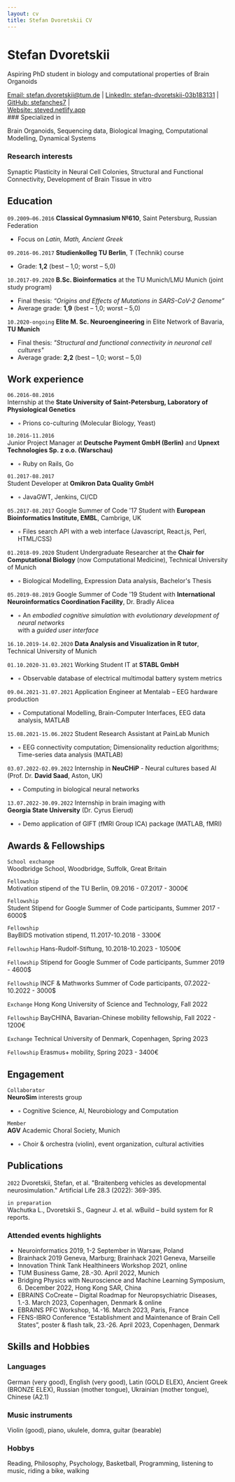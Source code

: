 ```yaml
---
layout: cv
title: Stefan Dvoretskii CV
---
```

# Stefan Dvoretskii
Aspiring PhD student in biology and computational properties of Brain Organoids

<div id="webaddress">
<a href="stefan.dvoretskii@tum.de">Email: stefan.dvoretskii@tum.de</a>
| <a href="http://linkedin.com/stefan-dvoretskii-03b183131">LinkedIn: stefan-dvoretskii-03b183131</a>
  | <a href="https://github.com/stefanches7">GitHub: stefanches7</a>
  | <br> <a href="https://steved.netlify.app">Website: steved.netlify.app</a>
 </div>
### Specialized in

Brain Organoids, Sequencing data, Biological Imaging, Computational Modelling, Dynamical Systems


### Research interests

Synaptic Plasticity in Neural Cell Colonies, Structural and Functional Connectivity, Development of Brain Tissue in vitro


## Education

`09.2009–06.2016`
__Classical Gymnasium №610__, Saint Petersburg, Russian Federation
- Focus on _Latin, Math, Ancient Greek_

`09.2016-06.2017`
__Studienkolleg TU Berlin__, T (Technik) course
- Grade: __1,2__ (best – 1,0; worst – 5,0)

`10.2017-09.2020`
__B.Sc. Bioinformatics__ at the TU Munich/LMU Munich (joint study program)
- Final thesis: _“Origins and Effects of Mutations in SARS-CoV-2 Genome”_
- Average grade: __1,9__ (best – 1,0; worst – 5,0)

`10.2020-ongoing`
__Elite M. Sc. Neuroengineering__ in Elite Network of Bavaria, __TU Munich__
- Final thesis: _"Structural and functional connectivity in neuronal cell cultures"_
- Average grade: __2,2__ (best – 1,0; worst – 5,0)

## Work experience

`06.2016-08.2016`	
Internship at the __State University of Saint-Petersburg, Laboratory of Physiological Genetics__
- ◦ Prions co-culturing (Molecular Biology, Yeast)

`10.2016-11.2016`	
Junior Project Manager at __Deutsche Payment GmbH (Berlin)__ and __Upnext Technologies Sp. z o.o. (Warschau)__ 
- ◦ Ruby on Rails, Go

`01.2017-08.2017`	 
Student Developer at __Omikron Data Quality GmbH__ 
- ◦ JavaGWT, Jenkins, CI/CD

`05.2017-08.2017`
Google Summer of Code '17 Student with __European Bioinformatics Institute, EMBL__, Cambrige, UK
- ◦	Files search API with a web interface (Javascript, React.js, Perl, HTML/CSS)

`01.2018-09.2020`
Student Undergraduate Researcher at the __Chair for Computational Biology__ (now Computational Medicine), Technical University of Munich
- ◦	Biological Modelling, Expression Data analysis, Bachelor's Thesis

`05.2019-08.2019`
Google Summer of Code '19 Student with __International Neuroinformatics Coordination Facility__, Dr. Bradly Alicea
- ◦	An _embodied cognitive simulation_ with _evolutionary development of neural networks_ <br> with a _guided user interface_

`16.10.2019-14.02.2020`
__Data Analysis and Visualization in R tutor__, Technical University of Munich

`01.10.2020-31.03.2021`
Working Student IT at __STABL GmbH__
- ◦	Observable database of electrical multimodal battery system metrics	

`09.04.2021-31.07.2021`
Application Engineer at Mentalab – EEG hardware production 
- ◦ Computational Modelling, Brain-Computer Interfaces, EEG data analysis, MATLAB

`15.08.2021-15.06.2022`
Student Research Assistant at PainLab Munich
- ◦	EEG connectivity computation; Dimensionality reduction algorithms; Time-series data analysis (MATLAB)

`03.07.2022-02.09.2022`
Internship in __NeuCHiP__ - Neural cultures based AI <br> (Prof. Dr. __David Saad__, Aston, UK)
- ◦	Computing in biological neural networks

`13.07.2022-30.09.2022`	
Internship in brain imaging with <br> __Georgia State University__ (Dr. Cyrus Eierud)
- ◦	Demo application of GIFT (fMRI Group ICA) package (MATLAB, fMRI)


## Awards & Fellowships

`School exchange`	 
Woodbridge School, Woodbridge, Suffolk, Great Britain

`Fellowship`	
Motivation stipend of the TU Berlin, 09.2016 - 07.2017 - 3000€

`Fellowship`	
Student Stipend for Google Summer of Code participants, Summer 2017 - 6000$
 
`Fellowship`	
BayBIDS motivation stipend, 11.2017-10.2018 - 3300€

`Fellowship`
Hans-Rudolf-Stiftung, 10.2018-10.2023 - 10500€

`Fellowship`
Stipend for Google Summer of Code participants, Summer 2019 - 4600$

`Fellowship`
INCF & Mathworks Summer of Code participants, 07.2022-10.2022 - 3000$

`Exchange`
Hong Kong University of Science and Technology, Fall 2022

`Fellowship`
BayCHINA, Bavarian-Chinese mobility fellowship, Fall 2022 - 1200€

`Exchange`
Technical University of Denmark, Copenhagen, Spring 2023

`Fellowship`
Erasmus+ mobility, Spring 2023 - 3400€

## Engagement
`Collaborator`	
__NeuroSim__ interests group
- ◦	Cognitive Science, AI, Neurobiology and Computation

`Member`	
__AGV__ Academic Choral Society, Munich
- ◦	Choir & orchestra (violin), event organization, cultural activities

## Publications

`2022`
Dvoretskii, Stefan, et al. "Braitenberg vehicles as developmental neurosimulation." Artificial Life 28.3 (2022): 369-395.

`in preparation`  
Wachutka L., Dvoretskii S., Gagneur J. et al. wBuild – build system for R reports.

### Attended events highlights
- Neuroinformatics 2019, 1-2 September in Warsaw, Poland 
- Brainhack 2019 Geneva, Marburg; Brainhack 2021 Geneva, Marseille
- Innovation Think Tank Healthineers Workshop 2021, online
- TUM Business Game, 28.-30. April 2022, Munich
- Bridging Physics with Neuroscience and Machine Learning Symposium, 6. December 2022, Hong Kong SAR, China
- EBRAINS CoCreate – Digital Roadmap for Neuropsychiatric Diseases, 1.-3. March 2023, Copenhagen, Denmark & online
- EBRAINS PFC Workshop, 14.-16. March 2023, Paris, France
- FENS-IBRO Conference “Establishment and Maintenance of Brain Cell States”, poster & flash talk, 23.-26. April 2023, Copenhagen, Denmark 


## Skills and Hobbies 

### Languages 

German (very good), English (very good), Latin (GOLD ELEX), Ancient Greek (BRONZE ELEX), Russian (mother tongue), Ukrainian (mother tongue), Chinese (A2.1)

### Music instruments

Violin (good), piano, ukulele, domra, guitar (bearable)

### Hobbys

Reading, Philosophy, Psychology, Basketball, Programming, listening to music, riding a bike, walking

<!-- ### Footer

Last updated: April 2023 -->


